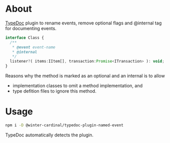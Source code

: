 # About

[TypeDoc](http://typedoc.org) plugin to rename events, remove optional flags and
@internal tag for documenting events.

```ts
interface Class {
  /**
   * @event event-name
   * @internal
   */
  listener?( items:IItem[], transaction:Promise<ITransaction> ): void;
}
```

Reasons why the method is marked as an optional and an internal is to allow
* implementation classes to omit a method implementation, and
* type defition files to ignore this method.

# Usage

```sh
npm i -D @winter-cardinal/typedoc-plugin-named-event
```

TypeDoc automatically detects the plugin.

